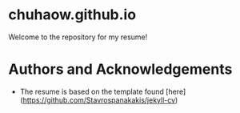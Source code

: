 # chuhaow.github.io
Welcome to the repository for my resume!
# Authors and Acknowledgements
- The resume is based on the template found [here] (https://github.com/Stavrospanakakis/jekyll-cv)